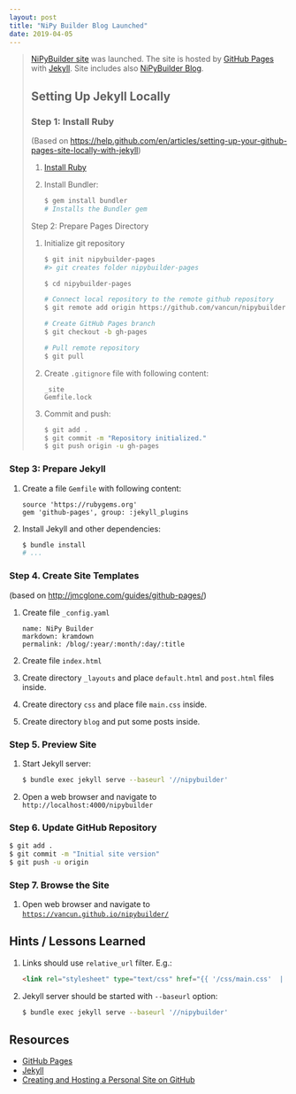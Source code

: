 ```yaml
---
layout: post
title: "NiPy Builder Blog Launched"
date: 2019-04-05
---
```


> [NiPyBuilder site](https://vancun.github.io/nipybuilder) was launched. The site is hosted by [GitHub Pages](https://pages.github.com/) with [Jekyll](https://jekyllrb.com/). Site includes also [NiPyBuilder Blog](https://vancun.github.io/nipybuilder/blog/). 
>
> ## Setting Up Jekyll Locally
>
> ### Step 1: Install Ruby
>
> (Based on <https://help.github.com/en/articles/setting-up-your-github-pages-site-locally-with-jekyll>)
>
> 1. [Install Ruby](https://www.ruby-lang.org/en/downloads/)
>
> 2. Install Bundler:
>
>    ```bash
>    $ gem install bundler
>    # Installs the Bundler gem
>    ```
>
> Step 2: Prepare Pages Directory
>
> 1. Initialize git repository 
>
>    ```bash
>    $ git init nipybuilder-pages
>    #> git creates folder nipybuilder-pages
>    
>    $ cd nipybuilder-pages
>    
>    # Connect local repository to the remote github repository
>    $ git remote add origin https://github.com/vancun/nipybuilder
>    
>    # Create GitHub Pages branch
>    $ git checkout -b gh-pages
>    
>    # Pull remote repository
>    $ git pull
>    ```
>
> 2. Create `.gitignore` file with following content:
>
>    ```
>    _site
>    Gemfile.lock
>    ```
>
> 3. Commit and push:
>
>    ```bash
>    $ git add .
>    $ git commit -m "Repository initialized."
>    $ git push origin -u gh-pages
>    ```

### Step 3: Prepare Jekyll

1. Create a file `Gemfile` with following content:

   ```
   source 'https://rubygems.org'
   gem 'github-pages', group: :jekyll_plugins
   ```

2. Install Jekyll and other dependencies:

   ```bash
   $ bundle install
   # ... 
   ```

### Step 4. Create Site Templates

(based on <http://jmcglone.com/guides/github-pages/>)

1. Create file `_config.yaml`

   ```
   name: NiPy Builder
   markdown: kramdown
   permalink: /blog/:year/:month/:day/:title
   ```

2. Create file `index.html`

3. Create directory `_layouts` and place `default.html` and `post.html` files inside.

4. Create directory `css` and place file `main.css` inside.

5. Create directory `blog` and put some posts inside.

### Step 5. Preview Site

1. Start Jekyll server:

   ```bash
   $ bundle exec jekyll serve --baseurl '//nipybuilder'
   ```

2. Open a web browser and navigate to `http://localhost:4000/nipybuilder`

### Step 6. Update GitHub Repository

``` bash
$ git add .
$ git commit -m "Initial site version"
$ git push -u origin
```

### Step 7. Browse the Site

1. Open web browser and navigate to [`https://vancun.github.io/nipybuilder/`](https://vancun.github.io/nipybuilder/)



## Hints / Lessons Learned

1. Links should use `relative_url` filter. E.g.:

   ```html
   <link rel="stylesheet" type="text/css" href="{{ '/css/main.css'  | relative_url }}">
   ```

2. Jekyll server should be started with `--baseurl` option:

   ```bash
   $ bundle exec jekyll serve --baseurl '//nipybuilder'
   ```

## Resources

* [GitHub Pages](https://pages.github.com/)
* [Jekyll](https://jekyllrb.com/)
* [Creating and Hosting a Personal Site on GitHub](http://jmcglone.com/guides/github-pages/)

